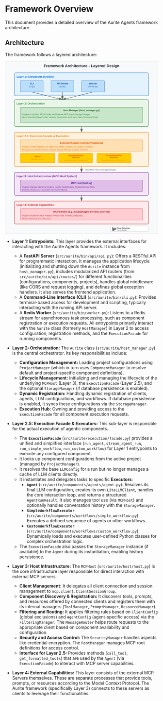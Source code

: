 # Framework Overview

This document provides a detailed overview of the Aurite Agents framework architecture.

## Architecture

The framework follows a layered architecture:

![Aurite Agents Framework Architecture](../architecture_diagram.svg)

*   **Layer 1: Entrypoints:** This layer provides the external interfaces for interacting with the Aurite Agents framework. It includes:
    *   A **FastAPI Server** (`src/aurite/bin/api/api.py`): Offers a RESTful API for programmatic interaction. It manages the application lifecycle (initializing and shutting down the `Aurite` instance from `host_manager.py`), includes modularized API routers (from `src/aurite/bin/api/routes/`) for different functionalities (configurations, components, projects), handles global middleware (like CORS and request logging), and defines global exception handlers. It also serves the frontend application.
    *   A **Command-Line Interface (CLI)** (`src/aurite/bin/cli.py`): Provides terminal-based access for development and scripting, typically interacting with the running API server.
    *   A **Redis Worker** (`src/aurite/bin/worker.py`): Listens to a Redis stream for asynchronous task processing, such as component registration or execution requests.
    All entrypoints primarily interact with the `Aurite` class (formerly `HostManager`) in Layer 2 to access configuration, registration methods, and the `ExecutionFacade` for running components.

*   **Layer 2: Orchestration:** The `Aurite` class (`src/aurite/host_manager.py`) is the central orchestrator. Its key responsibilities include:
    *   **Configuration Management:** Loading project configurations using `ProjectManager` (which in turn uses `ComponentManager` to resolve default and project-specific component definitions).
    *   **Lifecycle Management:** Initializing and managing the lifecycle of the underlying `MCPHost` (Layer 3), the `ExecutionFacade` (Layer 2.5), and the optional `StorageManager` (if database persistence is enabled).
    *   **Dynamic Registration:** Handling dynamic registration of clients, agents, LLM configurations, and workflows. If database persistence is enabled, it syncs these configurations via the `StorageManager`.
    *   **Execution Hub:** Owning and providing access to the `ExecutionFacade` for all component execution requests.

*   **Layer 2.5: Execution Facade & Executors:** This sub-layer is responsible for the actual execution of agentic components.
    *   The **`ExecutionFacade`** (`src/aurite/execution/facade.py`) provides a unified and simplified interface (`run_agent`, `stream_agent_run`, `run_simple_workflow`, `run_custom_workflow`) for Layer 1 entrypoints to execute any configured component.
    *   It looks up component configurations from the active project (managed by `ProjectManager`).
    *   It resolves the base `LLMConfig` for a run but no longer manages a cache of LLM clients directly.
    *   It instantiates and delegates tasks to specific **Executors**:
        *   **`Agent`** (`src/aurite/components/agents/agent.py`): Resolves its final LLM configuration, creates its own `LiteLLMClient`, handles the core interaction loop, and returns a structured `AgentRunResult`. It also manages tool use (via `MCPHost`) and optionally handles conversation history with the `StorageManager`.
        *   **`SimpleWorkflowExecutor`** (`src/aurite/components/workflows/simple_workflow.py`): Executes a defined sequence of agents or other workflows.
        *   **`CustomWorkflowExecutor`** (`src/aurite/components/workflows/custom_workflow.py`): Dynamically loads and executes user-defined Python classes for complex orchestration logic.
    *   The `ExecutionFacade` also passes the `StorageManager` instance (if available) to the `Agent` during its instantiation, enabling history persistence.

*   **Layer 3: Host Infrastructure:** The `MCPHost` (`src/aurite/host/host.py`) is the core infrastructure layer responsible for direct interaction with external MCP servers.
    *   **Client Management:** It delegates all client connection and session management to `mcp.client.ClientSessionGroup`.
    *   **Component Discovery & Registration:** It discovers tools, prompts, and resources offered by connected clients and registers them with its internal managers (`ToolManager`, `PromptManager`, `ResourceManager`).
    *   **Filtering and Routing:** It applies filtering rules based on `ClientConfig` (global exclusions) and `AgentConfig` (agent-specific access) via the `FilteringManager`. The `MessageRouter` helps route requests to the appropriate client based on component availability and configuration.
    *   **Security and Access Control:** The `SecurityManager` handles aspects like credential encryption. The `RootManager` manages MCP root definitions for access control.
    *   **Interface for Layer 2.5:** Provides methods (`call_tool`, `get_formatted_tools`) that are used by the `Agent` (via `ExecutionFacade`) to interact with MCP server capabilities.

*   **Layer 4: External Capabilities:** This layer consists of the external MCP Servers themselves. These are separate processes that provide tools, prompts, or resources according to the Model Context Protocol. The Aurite framework (specifically Layer 3) connects to these servers as clients to leverage their functionalities.
